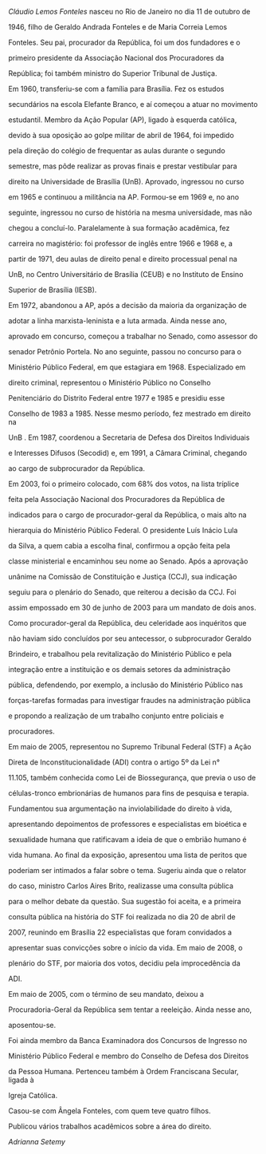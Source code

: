 

*Cláudio Lemos Fonteles* nasceu no Rio de Janeiro no dia 11 de outubro de

1946, filho de Geraldo Andrada Fonteles e de Maria Correia Lemos

Fonteles. Seu pai, procurador da República, foi um dos fundadores e o

primeiro presidente da Associação Nacional dos Procuradores da

República; foi também ministro do Superior Tribunal de Justiça.



Em 1960, transferiu-se com a família para Brasília. Fez os estudos

secundários na escola Elefante Branco, e aí começou a atuar no movimento

estudantil. Membro da Ação Popular (AP), ligado à esquerda católica,

devido à sua oposição ao golpe militar de abril de 1964, foi impedido

pela direção do colégio de frequentar as aulas durante o segundo

semestre, mas pôde realizar as provas finais e prestar vestibular para

direito na Universidade de Brasília (UnB). Aprovado, ingressou no curso

em 1965 e continuou a militância na AP. Formou-se em 1969 e, no ano

seguinte, ingressou no curso de história na mesma universidade, mas não

chegou a concluí-lo. Paralelamente à sua formação acadêmica, fez

carreira no magistério: foi professor de inglês entre 1966 e 1968 e, a

partir de 1971, deu aulas de direito penal e direito processual penal na

UnB, no Centro Universitário de Brasília (CEUB) e no Instituto de Ensino

Superior de Brasília (IESB).



Em 1972, abandonou a AP, após a decisão da maioria da organização de

adotar a linha marxista-leninista e a luta armada. Ainda nesse ano,

aprovado em concurso, começou a trabalhar no Senado, como assessor do

senador Petrônio Portela. No ano seguinte, passou no concurso para o

Ministério Público Federal, em que estagiara em 1968. Especializado em

direito criminal, representou o Ministério Público no Conselho

Penitenciário do Distrito Federal entre 1977 e 1985 e presidiu esse

Conselho de 1983 a 1985. Nesse mesmo período, fez mestrado em direito na

UnB . Em 1987, coordenou a Secretaria de Defesa dos Direitos Individuais

e Interesses Difusos (Secodid) e, em 1991, a Câmara Criminal, chegando

ao cargo de subprocurador da República.



Em 2003, foi o primeiro colocado, com 68% dos votos, na lista tríplice

feita pela Associação Nacional dos Procuradores da República de

indicados para o cargo de procurador-geral da República, o mais alto na

hierarquia do Ministério Público Federal. O presidente Luís Inácio Lula

da Silva, a quem cabia a escolha final, confirmou a opção feita pela

classe ministerial e encaminhou seu nome ao Senado. Após a aprovação

unânime na Comissão de Constituição e Justiça (CCJ), sua indicação

seguiu para o plenário do Senado, que reiterou a decisão da CCJ. Foi

assim empossado em 30 de junho de 2003 para um mandato de dois anos.



Como procurador-geral da República, deu celeridade aos inquéritos que

não haviam sido concluídos por seu antecessor, o subprocurador Geraldo

Brindeiro, e trabalhou pela revitalização do Ministério Público e pela

integração entre a instituição e os demais setores da administração

pública, defendendo, por exemplo, a inclusão do Ministério Público nas

forças-tarefas formadas para investigar fraudes na administração pública

e propondo a realização de um trabalho conjunto entre policiais e

procuradores.



Em maio de 2005, representou no Supremo Tribunal Federal (STF) a Ação

Direta de Inconstitucionalidade (ADI) contra o artigo 5º da Lei n°

11.105, também conhecida como Lei de Biossegurança, que previa o uso de

células-tronco embrionárias de humanos para fins de pesquisa e terapia.

Fundamentou sua argumentação na inviolabilidade do direito à vida,

apresentando depoimentos de professores e especialistas em bioética e

sexualidade humana que ratificavam a ideia de que o embrião humano é

vida humana. Ao final da exposição, apresentou uma lista de peritos que

poderiam ser intimados a falar sobre o tema. Sugeriu ainda que o relator

do caso, ministro Carlos Aires Brito, realizasse uma consulta pública

para o melhor debate da questão. Sua sugestão foi aceita, e a primeira

consulta pública na história do STF foi realizada no dia 20 de abril de

2007, reunindo em Brasília 22 especialistas que foram convidados a

apresentar suas convicções sobre o início da vida. Em maio de 2008, o

plenário do STF, por maioria dos votos, decidiu pela improcedência da

ADI.



Em maio de 2005, com o término de seu mandato, deixou a

Procuradoria-Geral da República sem tentar a reeleição. Ainda nesse ano,

aposentou-se.



Foi ainda membro da Banca Examinadora dos Concursos de Ingresso no

Ministério Público Federal e membro do Conselho de Defesa dos Direitos

da Pessoa Humana. Pertenceu também à Ordem Franciscana Secular, ligada à

Igreja Católica.



Casou-se com Ângela Fonteles, com quem teve quatro filhos.



Publicou vários trabalhos acadêmicos sobre a área do direito.



*Adrianna Setemy*



